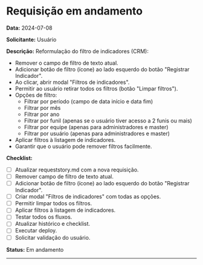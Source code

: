# Requisição em andamento

**Data:** 2024-07-08

**Solicitante:** Usuário

**Descrição:**
Reformulação do filtro de indicadores (CRM):

- Remover o campo de filtro de texto atual.
- Adicionar botão de filtro (ícone) ao lado esquerdo do botão "Registrar Indicador".
- Ao clicar, abrir modal "Filtros de indicadores".
- Permitir ao usuário retirar todos os filtros (botão "Limpar filtros").
- Opções de filtro:
  - Filtrar por período (campo de data início e data fim)
  - Filtrar por mês
  - Filtrar por ano
  - Filtrar por funil (apenas se o usuário tiver acesso a 2 funis ou mais)
  - Filtrar por equipe (apenas para administradores e master)
  - Filtrar por usuário (apenas para administradores e master)
- Aplicar filtros à listagem de indicadores.
- Garantir que o usuário pode remover filtros facilmente.

**Checklist:**
- [ ] Atualizar requeststory.md com a nova requisição.
- [ ] Remover campo de filtro de texto atual.
- [ ] Adicionar botão de filtro (ícone) ao lado esquerdo do botão "Registrar Indicador".
- [ ] Criar modal "Filtros de indicadores" com todas as opções.
- [ ] Permitir limpar todos os filtros.
- [ ] Aplicar filtros à listagem de indicadores.
- [ ] Testar todos os fluxos.
- [ ] Atualizar histórico e checklist.
- [ ] Executar deploy.
- [ ] Solicitar validação do usuário.

**Status:** Em andamento

--- 